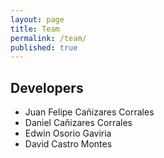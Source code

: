 ```yaml
---
layout: page
title: Team
permalink: /team/
published: true
---
```


## Developers

* Juan Felipe Cañizares Corrales
* Daniel Cañizares Corrales
* Edwin Osorio Gaviria
* David Castro Montes